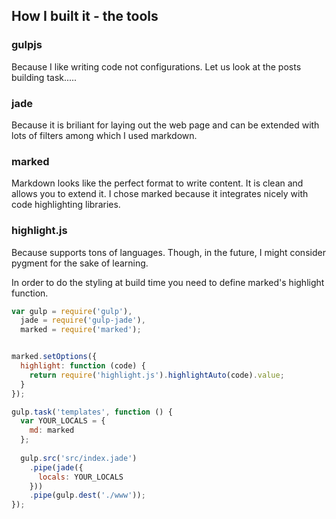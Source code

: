 ## How I built it - the tools

### gulpjs
Because I like writing code not configurations. Let us look at the posts building task.....

### jade
Because it is briliant for laying out the web page and can be extended with lots of filters among which I used markdown.

### marked
Markdown looks like the perfect format to write content. It is clean and allows you to extend it. 
I chose marked because it integrates nicely with code highlighting libraries.

### highlight.js
Because supports tons of languages. Though, in the future, I might consider pygment for the sake of learning.

In order to do the styling at build time you need to define marked's highlight function. 

```js
var gulp = require('gulp'),
  jade = require('gulp-jade'),
  marked = require('marked');


marked.setOptions({
  highlight: function (code) {
    return require('highlight.js').highlightAuto(code).value;
  }
});

gulp.task('templates', function () {
  var YOUR_LOCALS = {
    md: marked
  };
    
  gulp.src('src/index.jade')
    .pipe(jade({
      locals: YOUR_LOCALS
    }))
    .pipe(gulp.dest('./www'));
});
```
